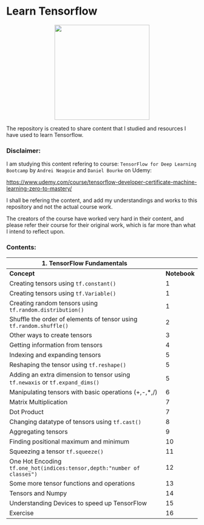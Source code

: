 # Learn Tensorflow

<p align="center">
<img src="https://upload.wikimedia.org/wikipedia/commons/thumb/a/ab/TensorFlow_logo.svg/2560px-TensorFlow_logo.svg.png" width="250">
</p>

The repository is created to share content that I studied and resources I have used to learn Tensorflow.

### Disclaimer: 

I am studying this content refering to course: `TensorFlow for Deep Learning Bootcamp` by `Andrei Neagoie` and `Daniel Bourke` on Udemy: 

https://www.udemy.com/course/tensorflow-developer-certificate-machine-learning-zero-to-mastery/ 

I shall be refering the content, and add my understandings and works to this repository and not the actual course work.

The creators of the course have worked very hard in their content, and please refer their course for their original work, which is far more than what I intend to reflect upon. 


### Contents:


| **1. TensorFlow Fundamentals**  ||
|---------|----------|
| **Concept** | **Notebook** |
| Creating tensors using `tf.constant()` | 1 |
| Creating tensors using `tf.Variable()` | 1 |
| Creating random tensors using `tf.random.distribution()` | 1 |
| Shuffle the order of elements of tensor using `tf.random.shuffle()` | 2 |
| Other ways to create tensors | 3 |
| Getting information from tensors | 4 |
| Indexing and expanding tensors | 5 |
| Reshaping the tensor using `tf.reshape()` | 5 |
| Adding an extra dimension to tensor using `tf.newaxis` or `tf.expand_dims()` | 5 |
| Manipulating tensors with basic operations (+,-,*,/) | 6 |
| Matrix Multiplication | 7 |
| Dot Product | 7 |
| Changing datatype of tensors using `tf.cast()` | 8 |
| Aggregating tensors | 9 |
| Finding positional maximum and minimum | 10 |
| Squeezing a tensor `tf.squeeze()` | 11 |
| One Hot Encoding `tf.one_hot(indices:tensor,depth:"number of classes")` | 12 |
| Some more tensor functions and operations | 13 |
| Tensors and Numpy | 14 |
| Understanding Devices to speed up TensorFlow | 15 |
| Exercise | 16 |


<!-- 1. Neural Network Regression
2. Neural Network Classification
3. Computer Vision and Convolutional Neural Network
4. Transfer Learning 1: Feature Extraction
5. Transfer Learning 2: Fine Tuning
6. Transfer Learning 3: Scaling Up
7. Time Series Fundementals  -->